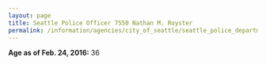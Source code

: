 ```yaml
---
layout: page
title: Seattle Police Officer 7550 Nathan M. Royster
permalink: /information/agencies/city_of_seattle/seattle_police_department/copbook/7550/
---
```


**Age as of Feb. 24, 2016:** 36

